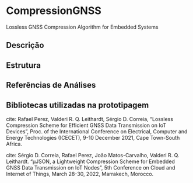 # CompressionGNSS
Lossless GNSS Compression Algorithm for  Embedded Systems 

## Descrição

## Estrutura

## Referências de Análises

## Bibliotecas utilizadas na prototipagem


cite: Rafael Perez, Valderi R. Q. Leithardt, Sérgio D. Correia, “Lossless Compression
Scheme for Efficient GNSS Data Transmission on IoT Devices”, Proc. of the
International Conference on Electrical, Computer and Energy Technologies (ICECET),
9-10 December 2021, Cape Town-South Africa.

cite: Sérgio D. Correia, Rafael Perez, João Matos-Carvalho, Valderi R. Q. Leithardt. “µJSON,
a Lightweight Compression Scheme for Embedded GNSS Data Transmission on
IoT Nodes”, 5th Conference on Cloud and Internet of Things, March 28-30, 2022,
Marrakech, Morocco.
